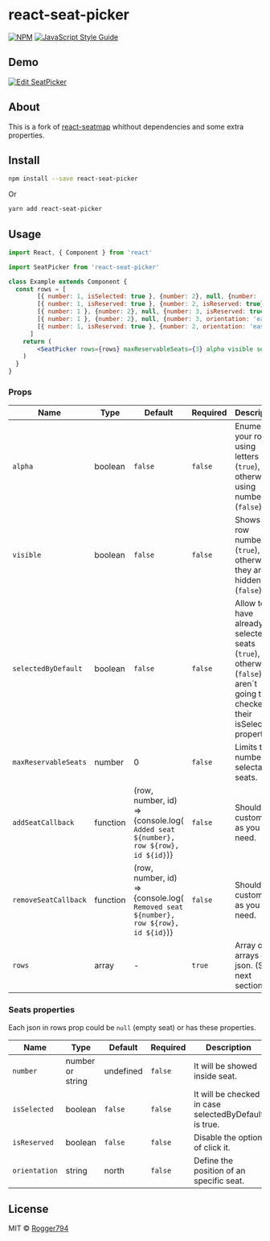 # react-seat-picker

> 

[![NPM](https://img.shields.io/npm/v/react-seat-picker.svg)](https://www.npmjs.com/package/react-seat-picker) [![JavaScript Style Guide](https://img.shields.io/badge/code_style-standard-brightgreen.svg)](https://standardjs.com)

## Demo

<!-- This is the [Demo Page](https://rogger794.github.io/react-seat-picker/). -->

[![Edit SeatPicker](https://codesandbox.io/static/img/play-codesandbox.svg)](https://codesandbox.io/s/nwk09p7o34?fontsize=14)

## About

This is a fork of [react-seatmap](https://www.npmjs.com/package/react-seatmap) whithout dependencies and some extra properties.

## Install

```bash
npm install --save react-seat-picker
```

Or

```bash
yarn add react-seat-picker
```

## Usage

```jsx
import React, { Component } from 'react'

import SeatPicker from 'react-seat-picker'

class Example extends Component {
  const rows = [
        [{ number: 1, isSelected: true }, {number: 2}, null, {number: '3', isReserved: true, orientation: 'east'}, {number: '4', orientation: 'west'}, null, {number: 5}, {number: 6}],
        [{ number: 1, isReserved: true }, {number: 2, isReserved: true}, null, {number: '3', isReserved: true, orientation: 'east'}, {number: '4', orientation: 'west'}, null, {number: 5}, {number: 6}],
        [{ number: 1 }, {number: 2}, null, {number: 3, isReserved: true, orientation: 'east'}, {number: '4', orientation: 'west'}, null, {number: 5}, {number: 6}],
        [{ number: 1 }, {number: 2}, null, {number: 3, orientation: 'east'}, {number: '4', orientation: 'west'}, null, {number: 5}, {number: 6}],
        [{ number: 1, isReserved: true }, {number: 2, orientation: 'east'}, null, {number: '3', isReserved: true}, {number: '4', orientation: 'west'}, null, {number: 5}, {number: 6, isReserved: true}]
      ]
    return (
        <SeatPicker rows={rows} maxReservableSeats={3} alpha visible selectedByDefault />
    )
  }
}
```

### Props

Name | Type | Default | Required|Description
---- | ----- | ------- | ------ | -----------
`alpha` | boolean | `false` | `false` | Enumerate your rows using letters (`true`), otherwise using numbers (`false`).
`visible` | boolean | `false` | `false` | Shows the row numbers (`true`), otherwise they are hidden (`false`).
`selectedByDefault` | boolean | `false` | `false` | Allow to have already selected seats (`true`), otherwise (`false`) they aren´t going to be checked by their isSelected property.
`maxReservableSeats` | number | 0 | `false` | Limits the number of selectable seats.
`addSeatCallback` | function | (row, number, id) => {console.log( `Added seat ${number}, row ${row}, id ${id}`)} | `false` | Should be customized as you need.
`removeSeatCallback` | function | (row, number, id) => {console.log( `Removed seat ${number}, row ${row}, id ${id}`)} | `false` | Should be customized as you need.
`rows` | array | - | `true` | Array of arrays of json. (See next section).

### Seats properties

Each json in rows prop could be `null` (empty seat) or has these properties.

Name | Type | Default | Required|Description
---- | ----- | ------- | ------ | -----------
`number` | number or string | undefined | `false` | It will be showed inside seat.
`isSelected` | boolean | `false` | `false` | It will be checked in case selectedByDefault is true.
`isReserved` | boolean | `false` | `false` | Disable the option of click it.
`orientation` | string | north | `false` | Define the position of an specific seat.

## License

MIT © [Rogger794](https://github.com/Rogger794)
